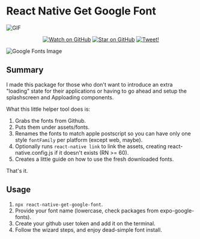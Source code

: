 # React Native Get Google Font

![GIF](https://user-images.githubusercontent.com/6248571/108169302-244c2800-70be-11eb-8461-7e16b0cb1600.gif)

<p align="center">
  <a href="https://github.com/kevinrodriguez-io/react-native-get-google-font/watchers"><img src="https://img.shields.io/github/watchers/kevinrodriguez-io/react-native-get-google-font?style=social" alt="Watch on GitHub" /></a>
  <a href="https://github.com/kevinrodriguez-io/react-native-get-google-font/stargazers"><img src="https://img.shields.io/github/stars/kevinrodriguez-io/react-native-get-google-font?style=social" alt="Star on GitHub" /></a>
  <a href="https://twitter.com/intent/tweet?text=Check out react-native-get-google-font, a little dev-tool to add google fonts to bare react-native projects. https://github.com/kevinrodriguez-io/react-native-get-google-font"><img src="https://img.shields.io/twitter/url/https/github.com/kevinrodriguez-io/react-native-get-google-font.svg?style=social" alt="Tweet!" /></a>
</p>

![Google Fonts Image](https://images.unsplash.com/photo-1511296265581-c2450046447d?ixid=MXwxMjA3fDB8MHxwaG90by1wYWdlfHx8fGVufDB8fHw%3D&ixlib=rb-1.2.1&auto=format&fit=crop&w=1700&h=500&q=80)

## Summary

I made this package for those who don't want to introduce an extra "loading" state for their applications or having to go
ahead and setup the splashscreen and Apploading components.

What this little helper tool does is:

1. Grabs the fonts from Github.
2. Puts them under assets/fonts.
3. Renames the fonts to match apple postscript so you can have only one style `fontFamily` per platform (except web, maybe).
4. Optionally runs `react-native link` to link the assets, creating react-native.config.js if it doesn't exists (RN >= 60).
5. Creates a little guide on how to use the fresh downloaded fonts.

That's it.

## Usage

1. `npx react-native-get-google-font`.
2. Provide your font name (lowercase, check packages from expo-google-fonts).
3. Create your github user token and add it on the terminal.
4. Follow the wizard steps, and enjoy dead-simple font install.
